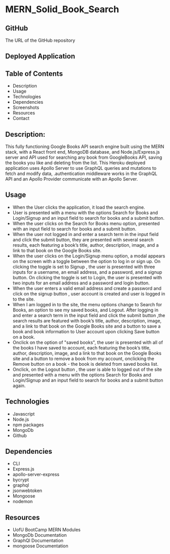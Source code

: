 # MERN_Solid_Book_Search

## GitHub 
The URL of the GitHub repository


## Deployed Application


## Table of Contents
- Description
- Usage
- Technologies
- Dependencies
- Screenshots
- Resources
- Contact

## Description:
This fully functioning Google Books API search engine built using the MERN stack, with a React front end, MongoDB database, and Node.js/Express.js server and API used for searching any book from GoogleBooks API, saving the books you like and deleting from the list.
This Heroku deployed application uses Apollo Server to use GraphQL queries and mutations to fetch and modify data, .authentication middleware works in the GraphQL API and an Apollo Provider communicate with an Apollo Server.

## Usage
- When the User clicks the application, it load the search engine.
- User is presented with a menu with the options Search for Books and Login/Signup and an input field to search for books and a submit button.
- When the user clicks on the Search for Books menu option, presented with an input field to search for books and a submit button.
- When the user not logged in and enter a search term in the input field and click the submit button, they are presented with several search results, each featuring a book’s title, author, description, image, and a link to that book on the Google Books site.
- When the user clicks on the Login/Signup menu option, a modal appears on the screen with a toggle between the option to log in or sign up. On clicking the toggle is set to Signup , the user is presented with three inputs for a username, an email address, and a password, and a signup button. On clicking the toggle is set to Login, the user is presented with two inputs for an email address and a password and login button.
- When the user enters a valid email address and create a password and click on the signup button , user account is created and user is logged in to the site.
- When I am logged in to the site, the menu options change to Search for Books, an option to see my saved books, and Logout. After logging in and enter a search term in the input field and click the submit button ,the search results are featured with book’s title, author, description, image, and a link to that book on the Google Books site and a button to save a book and book information to User account upon clicking Save button on a book.
- Onclick on the option of "saved books", the user is presented with all of the books I have saved to account, each featuring the book’s title, author, description, image, and a link to that book on the Google Books site and a button to remove a book from my account, onclicking the Remove button on a book - the book is deleted from saved books list.
- Onclick, on the Logout button , the user is able to logged out of the site and presented with a menu with the options Search for Books and Login/Signup and an input field to search for books and a submit button again.

## Technologies
- Javascript
- Node.js
- npm packages
- MongoDb
- Github

## Dependencies
- CLI
- Express.js
- apollo-server-express
- bycrypt
- graphql
- jsonwebtoken
- Mongoose
- nodemon



## Resources
- UofU BootCamp MERN Modules
- MongoDb Documentation
- GraphQl Documentation
- mongoose Documentation


